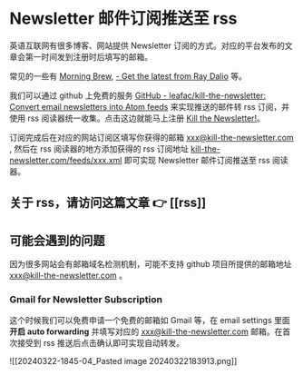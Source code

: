 # Newsletter 邮件订阅推送至 rss

英语互联网有很多博客、网站提供 Newsletter 订阅的方式。对应的平台发布的文章会第一时间发到注册时后填写的邮箱。

常见的一些有 [Morning Brew](https://www.morningbrew.com/daily), [- Get the latest from Ray Dalio](https://www.economicprinciples.org/subscribe) 等。

我们可以通过 github 上免费的服务 [GitHub - leafac/kill-the-newsletter: Convert email newsletters into Atom feeds](https://github.com/leafac/kill-the-newsletter) 来实现推送的邮件转 rss 订阅，并使用 rss 阅读器统一收集。点击这边就能马上注册 [Kill the Newsletter!](https://kill-the-newsletter.com/)。

订阅完成后在对应的网站订阅区填写你获得的邮箱 xxx@kill-the-newsletter.com , 然后在 rss 阅读器的地方添加获得的 rss 订阅地址 [kill-the-newsletter.com/feeds/xxx.xml](https://kill-the-newsletter.com/feeds/xxx.xml) 即可实现 Newsletter 邮件订阅推送至 rss 阅读器。

## 关于 rss，请访问这篇文章 👉 [[rss]]

## 可能会遇到的问题 

因为很多网站会有邮箱域名检测机制，可能不支持 github 项目所提供的邮箱地址 xxx@kill-the-newsletter.com 。

### Gmail for Newsletter Subscription

这个时候我们可以免费申请一个免费的邮箱如 Gmail 等，在 email settings 里面**开启 auto forwarding** 并填写对应的 xxx@kill-the-newsletter.com 邮箱。在首次接受到 rss 推送后点击确认即可实现自动转发。

![[20240322-1845-04_Pasted image 20240322183913.png]]